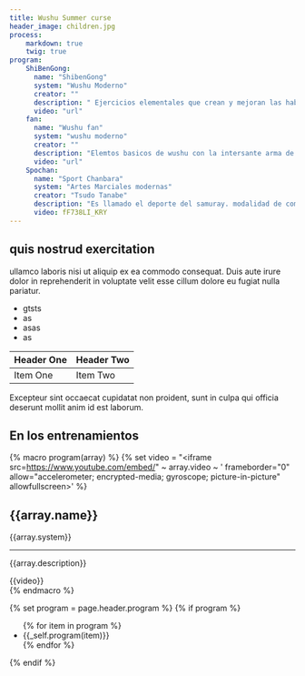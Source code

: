 ```yaml
---
title: Wushu Summer curse
header_image: children.jpg
process:
    markdown: true
    twig: true
program:
    ShiBenGong:
      name: "ShibenGong"
      system: "Wushu Moderno"
      creator: ""
      description: " Ejercicios elementales que crean y mejoran las habilidades necesarias para la practica de wushu su traducion es trabajo basico la piedra angular del futuro practicante de wushu y el dia a dia del practicante con experiencia "
      video: "url"
    fan:
      name: "Wushu fan"
      system: "wushu moderno"
      creator: ""
      description: "Elemtos basicos de wushu con la intersante arma de wushu Abanico un arma muy versatil de gran tractivo por su sonido, colorido y sus singulares movimientos."
      video: "url"
    Spochan:
      name: "Sport Chanbara"
      system: "Artes Marciales modernas"
      creator: "Tsudo Tanabe"
      description: "Es llamado el deporte del samuray. modalidad de combate con tecnica espadas creado en Japon por un maestro samurai. Con instrumentos con materiales que no causan traumas en los practicantes, Porque junto con wushu?, porque resulta manera de ensennar a los ninnos a principios basicos defenderse sin causar traumas fisicos, lo cual brida a las familias tranquilidad, los ninnos se diverten durante la practica, cuenta con un serio programa deportivo en belarus y a nivel internacional "
      video: fF738LI_KRY
---
```


## quis nostrud exercitation
ullamco laboris nisi ut aliquip ex ea commodo consequat. Duis aute irure dolor in reprehenderit in voluptate velit esse cillum dolore eu fugiat nulla pariatur.

* gtsts
* as
* asas
* as

| Header One     | Header Two     |
| :------------- | :------------- |
| Item One       | Item Two       |

Excepteur sint occaecat cupidatat non proident, sunt in culpa qui officia deserunt mollit anim id est laborum.


## En los entrenamientos
{% macro program(array) %}
  {% set video = "<iframe src=https://www.youtube.com/embed/" ~ array.video ~ ' frameborder="0" allow="accelerometer; encrypted-media; gyroscope; picture-in-picture" allowfullscreen></iframe>' %}
  <div class="program-item">
    <div class="description">
      <h2>{{array.name}}</h2>
      <p>{{array.system}}</p>
      <hr>
      <p>{{array.description}}</p>
    </div>
    <div class="video">
    {{video}}
    </div>
  <div>
{% endmacro %}

{% set program = page.header.program %}
{% if program %}
<div class="program">
  <ul class="styledList">
    {% for item in program %}
      <li>{{_self.program(item)}}
    </li>
    {% endfor %}
  </ul>
</div>
{% endif %}
